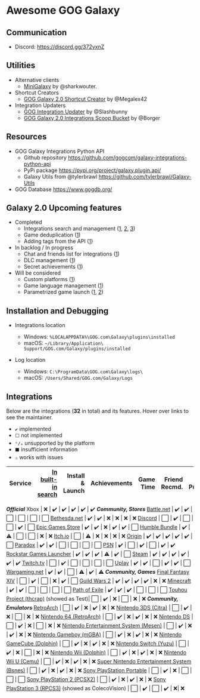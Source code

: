# Awesome GOG Galaxy

## Communication
* Discord: https://discord.gg/372vxnZ

## Utilities

* Alternative clients
   * [MiniGalaxy](https://github.com/sharkwouter/minigalaxy) by @sharkwouter.
* Shortcut Creators
   * [GOG Galaxy 2.0 Shortcut Creator](https://github.com/Megalex42/GOG-Galaxy-2.0-Shortcut-Creator) by @Megalex42
* Integration Updaters
   * [GOG Integration Updater](https://github.com/Slashbunny/gog-galaxy-plugin-downloader) by @Slashbunny
   * [GOG Galaxy 2.0 Integrations Scoop Bucket](https://github.com/borger/scoop-galaxy-integrations) by @Borger

## Resources
* GOG Galaxy Integrations Python API
   * Github repository https://github.com/gogcom/galaxy-integrations-python-api
   * PyPi package https://pypi.org/project/galaxy.plugin.api/
   * Galaxy Utils from @tylerbrawl https://github.com/tylerbrawl/Galaxy-Utils
 * GOG Database https://www.gogdb.org/

## Galaxy 2.0 Upcoming features

* Completed
  * Integrations search and management ([1](https://github.com/gogcom/galaxy-integrations-python-api/issues/20#issuecomment-511233784), [2](https://github.com/gogcom/galaxy-integrations-python-api/issues/49#issuecomment-522331088), [3](https://www.resetera.com/threads/gog-galaxy-2-0-is-a-game-changer.139162/page-3#post-24918760))
  * Game deduplication ([1](https://www.reddit.com/r/gog/comments/d5gzld/i_hope_we_can_get_a_better_solution_for/f0m2cb9/))
  * Adding tags from the API ([1](https://github.com/gogcom/galaxy-integrations-python-api/issues/49#issuecomment-522331088))
* In backlog / In progress
  * Chat and friends list for integrations ([1](https://github.com/gogcom/galaxy-integrations-python-api/commit/223adf6a384c438552be697467c9495dc591c448#commitcomment-34429833))
  * DLC management ([1](https://github.com/gogcom/galaxy-integrations-python-api/issues/23#issuecomment-512730026))
  * Secret achievements ([1](https://github.com/gogcom/galaxy-integrations-python-api/issues/63#issuecomment-532543083))
* Will be considered
  * Custom platforms ([1](https://github.com/gogcom/galaxy-integrations-python-api/issues/66#issuecomment-532571531))
  * Game language management ([1](https://github.com/gogcom/galaxy-integrations-python-api/issues/8#issuecomment-510074658))
  * Parametrized game launch ([1](https://github.com/gogcom/galaxy-integrations-python-api/issues/52#issuecomment-523540588), [2](https://www.reddit.com/r/gog/comments/d43ab3/suggestion_gog_galaxy_20_mark_games_owned/f0ezmkc/))

## Installation and Debugging

* Integrations location
   * Windows: `%LOCALAPPDATA%\GOG.com\Galaxy\plugins\installed`
   * macOS: `~/Library/Application\ Support/GOG.com/Galaxy/plugins/installed`

* Log location
   * Windows: `C:\ProgramData\GOG.com\Galaxy\logs\`
   * macOS: `/Users/Shared/GOG.com/Galaxy/Logs`

## Integrations
Below are the integrations (**32** in total) and its features. Hover over links to see the maintainer.
* `✔️` implemented
* `⬜` not implemented
* `ⁿ/ₐ` unsupported by the platform
* `⬛` insufficient information
* `⚠` works with issues


Service                                           | [In built-in search][fog] | Install & Launch | Achievements | Game Time | Friend Recmd. | Friend Presence
------------------------------------------------- | --: | ---------------: | -----------: | --------: | ------------: | ---------------:
***Official***
Xbox                                              | ❌  | ✔️               | ✔️           | ✔️       | ✔️           | ✔️
***Community, Stores***
[Battle.net][battlenet]                           | ✔️  | ✔️               | ⬜           | ⬜       | ⬜           | ⬜
[Bethesda.net][bethesda]                          | ✔️  | ✔️               | ❌           | ❌       | ❌           | ❌
[Discord][discord]                                | ⬜  | ✔️               | ⬜           | ⬜       | ✔️           | ⬜
[Epic Games Store][epic]                          | ✔️  | ✔️               | ❌           | ✔️       | ✔️           | ⬜
[Humble Bundle][humble]                           | ✔️  | ⚠                | ⬜           | ⬜       | ❌           | ❌
[Itch.io][itch]                                   | ⬜  | ⚠                | ❌           | ❌       | ❌           | ❌
[Origin][origin]                                  | ✔️  | ✔️               | ✔️           | ✔️       | ✔️           | ⬜
[Paradox][paradox]                                | ✔️  | ✔️               | ⬜           | ⬜       | ⬜           | ⬜
[PSN][psn]                                        | ✔️  | ⬜               | ✔️           | ⬜       | ✔️           | ✔️
[Rockstar Games Launcher][rockstar]               | ✔️  | ✔️               | ✔️           | ⚠        | ✔️           | ⬜
[Steam][steam]                                    | ✔️  | ✔️               | ✔️           | ✔️       | ✔️           | ✔️
[Twitch.tv][twitch]                               | ⬜  | ✔️               | ⬜           | ⬜       | ⬜           | ⬜
[Uplay][uplay]                                    | ✔️  | ✔️               | ⬜           | ✔️       | ✔️           | ⬜
[Wargaming.net][wargaming]                        | ✔️  | ✔️               | ⬜           | ⚠        | ✔️           | ⚠
***Community, Games***
[Final Fantasy XIV][ffxiv]                        | ⬜  | ✔️               | ⬜           | ❌       | ✔️           | ⬜
[Guild Wars 2][gw2]                               | ✔️  | ✔️               | ✔️           | ✔️       | ❌           | ❌
[Minecraft][minecraft]                            | ✔️  | ✔️               | ⬜           | ⬜       | ⬜           | ⬜
[Path of Exile][pathofexile]                      | ✔️  | ✔️               | ✔️           | ⬜       | ⬜           | ⬜
[Touhou Project (thcrap)][touhou] (showed as Test)| ⬜  | ✔️               | ❌           | ⬜       | ❌           | ❌
***Community, Emulators***
[RetroArch][retroarch]                            | ⬜  | ✔️               | ❌           | ✔️       | ❌           | ❌
[Nintendo 3DS (Citra)][3ds]                       | ⬜  | ✔️               | ❌           | ⬜       | ❌           | ❌
[Nintendo 64 (RetroArch)][n64]                    | ⬜  | ✔️               | ❌           | ✔️       | ❌           | ❌
[Nintendo DS][nds]                                | ⬜  | ✔️               | ❌           | ⬜       | ❌           | ❌
[Nintendo Entertainment System (Mesen)][nes]      | ⬜  | ✔️               | ❌           | ✔️       | ❌           | ❌
[Nintendo Gameboy (mGBA)][gameboy]                | ⬜  | ✔️               | ❌           | ✔️       | ❌           | ❌
[Nintendo GameCube (Dolphin)][ncube]              | ⬜  | ✔️               | ❌           | ✔️       | ❌           | ❌
[Nintendo Switch (Yuzu)][nswitch]                 | ⬜  | ✔️               | ❌           | ⬜       | ❌           | ❌
[Nintendo Wii (Dolphin)][nwii]                    | ⬜  | ✔️               | ❌           | ✔️       | ❌           | ❌
[Nintendo Wii U (Cemu)][nwiiu]                    | ⬜  | ✔️               | ❌           | ✔️       | ❌           | ❌
[Super Nintendo Entertainment System (Bsnes)][snes] | ⬜  | ✔️               | ❌           | ✔️       | ❌           | ❌
[Sony PlayStation Portable][psp]                  | ⬜  | ✔️               | ❌           | ⬜       | ⬜           | ⬜
[Sony PlayStation 2 (PCSX2)][ps2]                 | ⬜  | ✔️               | ❌           | ✔️       | ❌           | ❌
[Sony PlayStation 3 (RPCS3)][ps3] (showed as ColecoVision) | ⬜  | ✔️               | ⬜           | ✔️       | ❌| ❌

[fog]: https://github.com/FriendsOfGalaxy "Friends of Galaxy"
[epic]: https://github.com/FriendsOfGalaxy/galaxy-integration-epic "Friends of Galaxy"
[origin]: https://github.com/FriendsOfGalaxy/galaxy-integration-origin "Friends of Galaxy"
[psn]: https://github.com/FriendsOfGalaxy/galaxy-integration-psn "Friends of Galaxy"
[steam]: https://github.com/FriendsOfGalaxy/galaxy-integration-steam "Friends of Galaxy"
[uplay]: https://github.com/FriendsOfGalaxy/galaxy-integration-uplay "Friends of Galaxy"
[paradox]: https://github.com/FriendsOfGalaxy/galaxy-integration-paradox "Friends of Galaxy"

[battlenet]: https://github.com/bartok765/galaxy_blizzard_plugin "Maintained by @bartok765"
[bethesda]: https://github.com/TouwaStar/Galaxy_Plugin_Bethesda "Maintainted by @TouwaStar"
[ffxiv]: https://github.com/RZetko/galaxy-integration-ffxiv "Maintainted by @RZetko"
[gw2]: https://github.com/Mixaill/galaxy-integration-gw2 "Maintainted by @Mixaill"
[humble]: https://github.com/UncleGoogle/galaxy-integration-humblebundle "Maintainted by @UncleGoogle"
[pathofexile]: https://github.com/nyash-qq/galaxy-plugin-poe "Maintainted by @nyash-qq"
[twitch]: https://github.com/nyash-qq/galaxy-plugin-twitch "Maintainted by @nyash-qq"
[wargaming]: https://github.com/Mixaill/galaxy-integration-wargaming "Maintainted by @Mixaill"
[minecraft]: https://github.com/TouwaStar/Galaxy_Plugin_Minecraft "Maintainted by @TouwaStar"
[3ds]: https://github.com/j-selby/galaxy-integration-citra "Maintainted by @j-selby"
[nds]: https://github.com/TBemme/galaxy-integration-nds "Maintainted by @TBemme"
[ncube]: https://github.com/JTNDev/galaxy-integration-gc "Maintainted by @JTNDev"
[nwii]: https://github.com/JTNDev/galaxy-integration-wii "Maintainted by @JTNDev"
[ps2]: https://github.com/AHCoder/galaxy-integration-ps2 "Maintainted by @AHCoder"
[psp]: https://github.com/TBemme/galaxy-integration-psp "Maintainted by @TBemme"
[nwiiu]: https://github.com/LeonardFiedrowicz/galaxy-integration-cemu "Maintained by @LeonardFiedrowicz"
[ps3]: https://github.com/mpm11011/galaxy-integration-rpcs3 "Maintained by @mpm11011"
[itch]: https://github.com/Ertego/gog-galaxy-itch.io "Maintained by @Ertego"
[rockstar]: https://github.com/tylerbrawl/Galaxy-Plugin-Rockstar "Maintained by @tylerbrawl"
[touhou]: https://gitlab.com/PookaMustard/thcrap-plugin-for-galaxy-2.0 "Maintained by @PookaMustard"
[nes]: https://github.com/AHCoder/galaxy-integration-nes "Maintained by @AHCoder"
[gameboy]: https://github.com/AHCoder/galaxy-integration-ngameboy "Maintained by @AHCoder"
[snes]: https://github.com/AHCoder/galaxy-integration-snes "Maintained by @AHCoder"
[n64]: https://github.com/Riku55/galaxy-integration-n64-RetroArch- "Maintained by @Riku55"
[discord]: https://github.com/Ertego/gog-galaxy-discord "Maintained by @Ertego"
[nswitch]: https://github.com/LeonardFiedrowicz/galaxy-integration-yuzu "Maintained by @LeonardFiedrowicz"
[retroarch]: https://github.com/jshackles/RetroGOG "Maintained by @jshackles"
